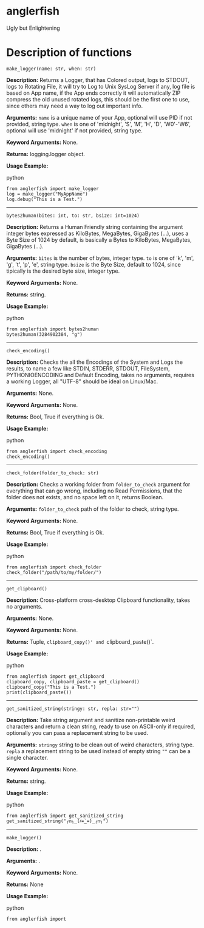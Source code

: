 # anglerfish
Ugly but Enlightening


# Description of functions

`make_logger(name: str, when: str)`

**Description:** Returns a Logger, that has Colored output, logs to STDOUT, logs to Rotating File,
it will try to Log to Unix SysLog Server if any, log file is based on App name,
if the App ends correctly it will automatically ZIP compress the old unused rotated logs,
this should be the first one to use, since others may need a way to log out important info.

**Arguments:** `name` is a unique name of your App, optional will use PID if not provided, string type.
`when` is one of 'midnight', 'S', 'M', 'H', 'D', 'W0'-'W6', optional will use 'midnight' if not provided, string type.

**Keyword Arguments:** None.

**Returns:** logging.logger object.

**Usage Example:**

python
```
from anglerfish import make_logger
log = make_logger("MyAppName")
log.debug("This is a Test.")
```

---


`bytes2human(bites: int, to: str, bsize: int=1024)`

**Description:** Returns a Human Friendly string containing the argument integer bytes expressed as KiloBytes, MegaBytes, GigaBytes (...), 
uses a Byte Size of 1024 by default, is basically a Bytes to KiloBytes, MegaBytes, GigaBytes (...).

**Arguments:** `bites` is the number of bytes, integer type.
`to` is one of 'k', 'm', 'g', 't', 'p', 'e', string type.
`bsize` is the Byte Size, default to 1024, since tipically is the desired byte size, integer type.

**Keyword Arguments:** None.

**Returns:** string.

**Usage Example:**

python
```
from anglerfish import bytes2human
bytes2human(3284902384, "g")
```

---

`check_encoding()`

**Description:** Checks the all the Encodings of the System and Logs the results, to name a few like STDIN, STDERR, STDOUT, FileSystem, PYTHONIOENCODING and Default Encoding, takes no arguments, requires a working Logger, all "UTF-8" should be ideal on Linux/Mac.

**Arguments:** None.

**Keyword Arguments:** None.

**Returns:** Bool, True if everything is Ok.

**Usage Example:**

python
```
from anglerfish import check_encoding
check_encoding()
```

---

`check_folder(folder_to_check: str)`

**Description:** Checks a working folder from `folder_to_check` argument for everything that can go wrong,
including no Read Permissions, that the folder does not exists, and no space left on it, returns Boolean.

**Arguments:** `folder_to_check` path of the folder to check, string type.

**Keyword Arguments:** None.

**Returns:** Bool, True if everything is Ok.

**Usage Example:**

python
```
from anglerfish import check_folder
check_folder("/path/to/my/folder/")
```

---

`get_clipboard()`

**Description:** Cross-platform cross-desktop Clipboard functionality, takes no arguments.

**Arguments:** None.

**Keyword Arguments:** None.

**Returns:** Tuple, `clipboard_copy()' and `clipboard_paste()`.

**Usage Example:**

python
```
from anglerfish import get_clipboard
clipboard_copy, clipboard_paste = get_clipboard()
clipboard_copy("This is a Test.")
print(clipboard_paste())
```

---

`get_sanitized_string(stringy: str, repla: str="")`

**Description:** Take string argument and sanitize non-printable weird characters and return a clean string, 
ready to use on ASCII-only if required, optionally you can pass a replacement string to be used.

**Arguments:** `stringy` string to be clean out of weird characters, string type. 
`repla` a replacement string to be used instead of empty string `""` can be a single character.

**Keyword Arguments:** None.

**Returns:** string.

**Usage Example:**

python
```
from anglerfish import get_sanitized_string
get_sanitized_string("╭∩╮_(҂≖̀‿≖́)_╭∩╮")
```




---

`make_logger()`

**Description:** .

**Arguments:** .

**Keyword Arguments:** None.

**Returns:** None

**Usage Example:**

python
```
from anglerfish import 

```
